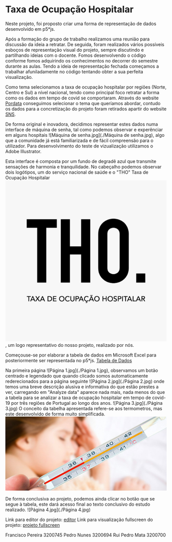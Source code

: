 # Taxa de Ocupação Hospitalar

Neste projeto, foi proposto criar uma forma de representação de dados desenvolvido em p5*js.

Após a formação do grupo de trabalho realizamos uma reunião para discussão da ideia a retratar. De seguida, foram realizados vários possíveis esboços de representação visual do projeto, sempre discutindo e partilhando ideias com o docente. Fomos desenvolvendo o código conforme fomos adquirindo os conhecimentos no decorrer do semestre durante as aulas. Tendo a ideia de representação fechada começamos a trabalhar afuniladamente no código tentando obter a sua perfeita visualização. 

Como tema selecionamos a taxa de ocupação hospitalar por regiões (Norte, Centro e Sul) a nível nacional, tendo como principal foco retratar a forma como os dados em tempo de covid se comportaram. Através do website [Pordata](https://www.pordata.pt/portugal/taxa+de+ocupacao+nos+hospitais-3666) conseguimos selecionar o tema que queríamos abordar, contudo os dados para a concretização do projeto foram retirados apartir do website [SNS](https://transparencia.sns.gov.pt/explore/dataset/ocupacao-do-internamento/table/?flg=pt&disjunctive.regiao&disjunctive.instituicao&sort=tempo).

De forma original e inovadora, decidimos representar estes dados numa interface de máquina de senha, tal como podemos observar e experênciar em alguns hospitais ![Máquina de senha.jpg](./Máquina de senha.jpg), algo que a comunidade já está familiarizada e de fácil compreensão para o utilizador. Para desenvolvimento do teste de vizualização utilizamos o Adobe Illustrator. 

Esta interface é composta por um fundo de degradê azul que transmite sensações de harmonia e tranquilidade. No cabeçalho podemos observar dois logótipos, um do serviço nacional de saúde e o "THO" Taxa de Ocupação Hospitalar ![THO.jpg](./THO.jpg), um logo representativo do nosso projeto, realizado por nós. 

Começouse-se por elaborar a tabela de dados em Microsoft Excel para posteriormente ser representada no p5*js. 
[Tabela de Dados](https://myipleiria-my.sharepoint.com/:x:/g/personal/3200745_my_ipleiria_pt/EZTWIq4904FJjrhskEKAnlABkGlDnHJlkFTerE1lwAf6bw?e=a0Wohu)

Na primeira página ![Página 1.jpg](./Página 1.jpg), observamos um botão centrado e legendado que quando clicado somos automaticamente rederecionados para a página seguinte ![Página 2.jpg](./Página 2.jpg) onde temos uma breve descrição alusiva e informativa do que estão prestes a ver, carregando em "Analyze data" aparece nada mais, nada menos do que a tabela para se analizar a taxa de ocupação hospitalar em tempo de covid-19 por três regiões de Portugal ao longo dos anos. ![Página 3.jpg](./Página 3.jpg) O conceito da tabelha apresentada refere-se aos termometros, mas este desenvolvido de forma muito simplificada. ![Termometro.jpg](./Termometro.jpg)

De forma conclusiva ao projeto, podemos ainda clicar no botão que se segue à tabela, este dará acesso final ao texto conclusivo do estudo realizado. ![Página 4.jpg](./Página 4.jpg)

Link para editor do projeto: [editor](https://editor.p5js.org/PedroNunes/sketches/w1RFvDw30)
Link para visualização fullscreen do projeto: [projeto fullscreen](https://editor.p5js.org/PedroNunes/full/w1RFvDw30)

Francisco Pereira 3200745
Pedro Nunes 3200694
Rui Pedro Mata 3200700